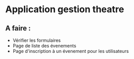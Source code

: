 # Application gestion theatre
## A faire :

* Vérifier les formulaires
* Page de liste des évenements
* Page d'inscription à un évenement pour les utilisateurs